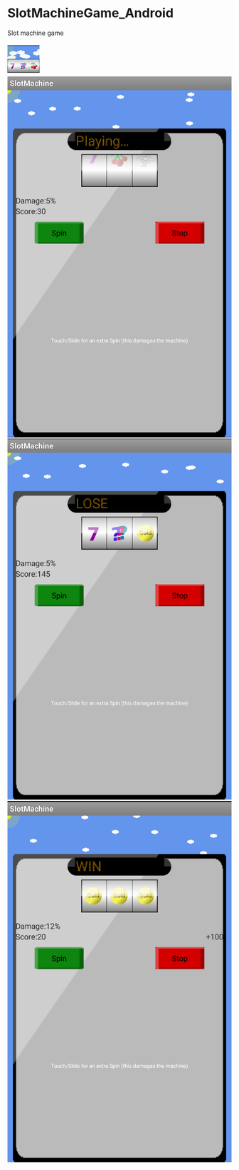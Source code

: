 SlotMachineGame_Android
=======================

Slot machine game
<br/>

<img src="icon.png"><br/>
<img src="image1.png"><br/>
<img src="image2.png"><br/>
<img src="image3.png"><br/>